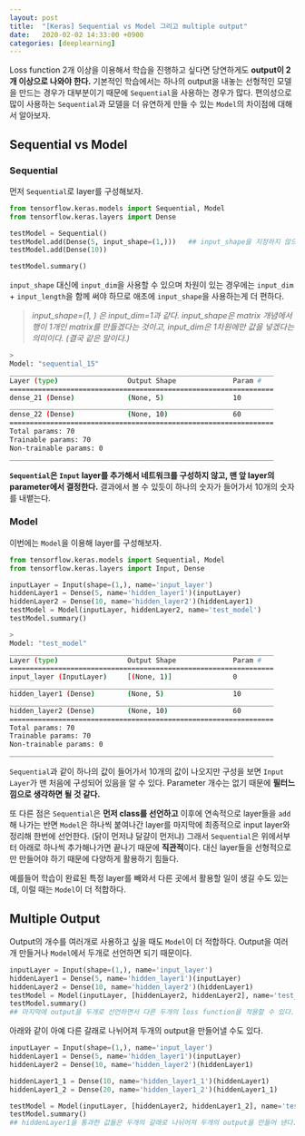 ```yaml
---
layout: post
title:  "[Keras] Sequential vs Model 그리고 multiple output"
date:   2020-02-02 14:33:00 +0900
categories: [deeplearning]
---
```


Loss function 2개 이상을 이용해서 학습을 진행하고 싶다면 당연하게도 **output이 2개 이상으로 나와야 한다.** 기본적인 학습에서는 하나의 output을 내놓는 선형적인 모델을 만드는 경우가 대부분이기 때문에 `Sequential`을 사용하는 경우가 많다. 편의성으로 많이 사용하는 `Sequential`과 모델을 더 유연하게 만들 수 있는 `Model`의 차이점에 대해서 알아보자.



## Sequential vs Model

### Sequential

먼저 `Sequential`로 layer를 구성해보자.

```python
from tensorflow.keras.models import Sequential, Model
from tensorflow.keras.layers import Dense

testModel = Sequential()
testModel.add(Dense(5, input_shape=(1,)))	## input_shape을 지정하지 않으면 error를 내뱉는다.
testModel.add(Dense(10))

testModel.summary()
```

`input_shape` 대신에 `input_dim`을 사용할 수 있으며 차원이 있는 경우에는 `input_dim` + `input_length`을 함께 써야 하므로 애초에 `input_shape`을 사용하는게 더 편하다.

> *input_shape=(1, ) 은 input_dim=1과 같다. input_shape은 matrix 개념에서 행이 1개인 matrix를 만들겠다는 것이고, input_dim은 1차원에만 값을 넣겠다는 의미이다. (결국 같은 말이다.)*

```bash
>
Model: "sequential_15"
_________________________________________________________________
Layer (type)                 Output Shape              Param #   
=================================================================
dense_21 (Dense)             (None, 5)                 10        
_________________________________________________________________
dense_22 (Dense)             (None, 10)                60        
=================================================================
Total params: 70
Trainable params: 70
Non-trainable params: 0
_________________________________________________________________
```

**`Sequential`은 `Input` layer를 추가해서 네트워크를 구성하지 않고, 맨 앞 layer의 parameter에서 결정한다.** 결과에서 볼 수 있듯이 하나의 숫자가 들어가서 10개의 숫자를 내뱉는다. 



### Model

이번에는 `Model`을 이용해 layer를 구성해보자.

```python
from tensorflow.keras.models import Sequential, Model
from tensorflow.keras.layers import Input, Dense

inputLayer = Input(shape=(1,), name='input_layer')
hiddenLayer1 = Dense(5, name='hidden_layer1')(inputLayer)
hiddenLayer2 = Dense(10, name='hidden_layer2')(hiddenLayer1)
testModel = Model(inputLayer, hiddenLayer2, name='test_model')
testModel.summary()
```

```bash
>
Model: "test_model"
_________________________________________________________________
Layer (type)                 Output Shape              Param #   
=================================================================
input_layer (InputLayer)     [(None, 1)]               0         
_________________________________________________________________
hidden_layer1 (Dense)        (None, 5)                 10        
_________________________________________________________________
hidden_layer2 (Dense)        (None, 10)                60        
=================================================================
Total params: 70
Trainable params: 70
Non-trainable params: 0
_________________________________________________________________
```

`Sequential`과 같이 하나의 값이 들어가서 10개의 값이 나오지만 구성을 보면 `Input Layer`가 맨 처음에 구성되어 있음을 알 수 있다. Parameter 개수는 없기 때문에 **필터느낌으로 생각하면 될 것 같다.**

또 다른 점은 `Sequential`은 **먼저 class를 선언하고** 이후에 연속적으로 layer들을 `add`해 나가는 반면 `Model`은 하나씩 붙여나간 layer를 마지막에 최종적으로 input layer와 정리해 한번에 선언한다. (닭이 먼저냐 달걀이 먼저냐) 그래서 `Sequential`은 위에서부터 아래로 하나씩 추가해나가면 끝나기 때문에 **직관적**이다. 대신 layer들을 선형적으로만 만들어야 하기 때문에 다양하게 활용하기 힘들다. 

예를들어 학습이 완료된 특정 layer를 빼와서 다른 곳에서 활용할 일이 생길 수도 있는데, 이럴 때는 `Model`이 더 적합하다.





## Multiple Output

Output의 개수를 여러개로 사용하고 싶을 때도 `Model`이 더 적합하다. Output을 여러개 만들거나 `Model`에서 두개로 선언하면 되기 때문이다. 

```python
inputLayer = Input(shape=(1,), name='input_layer')
hiddenLayer1 = Dense(5, name='hidden_layer1')(inputLayer)
hiddenLayer2 = Dense(10, name='hidden_layer2')(hiddenLayer1)
testModel = Model(inputLayer, [hiddenLayer2, hiddenLayer2], name='test_model')
testModel.summary()
## 마지막에 output을 두개로 선언하면서 다른 두개의 loss function을 적용할 수 있다.
```

아래와 같이 아예 다른 갈래로 나뉘어져 두개의 output을 만들어낼 수도 있다.

```python
inputLayer = Input(shape=(1,), name='input_layer')
hiddenLayer1 = Dense(5, name='hidden_layer1')(inputLayer)
hiddenLayer2 = Dense(10, name='hidden_layer2')(hiddenLayer1)

hiddenLayer1_1 = Dense(10, name='hidden_layer1_1')(hiddenLayer1)
hiddenLayer1_2 = Dense(20, name='hidden_layer1_2')(hiddenLayer1_1)

testModel = Model(inputLayer, [hiddenLayer2, hiddenLayer1_2], name='test_model')
testModel.summary()
## hiddenLayer1을 통과한 값들은 두개의 갈래로 나뉘어져 두개의 output을 만들어 낸다.
```

